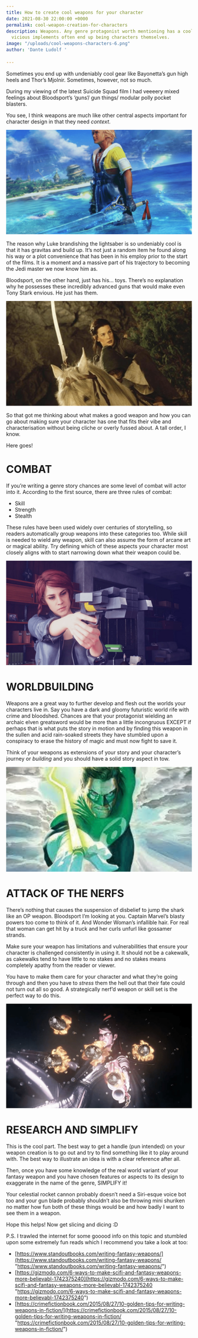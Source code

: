 ```yaml
---
title: How to create cool weapons for your character
date: 2021-08-30 22:00:00 +0000
permalink: cool-weapon-creation-for-characters
description: Weapons. Any genre protagonist worth mentioning has a cool one and these
  vicious implements often end up being characters themselves.
image: "/uploads/cool-weapons-characters-6.png"
author: 'Dante Ludolf '

---
```

Sometimes you end up with undeniably cool gear like Bayonetta’s gun high heels and Thor’s Mjolnir. Sometimes, however, not so much.

During my viewing of the latest Suicide Squad film I had veeeery mixed feelings about Bloodsport’s ‘guns’/ gun things/ modular polly pocket blasters.

You see, I think weapons are much like other central aspects important for character design in that they need _context_.

![](/uploads/cool-weapons-characters-1.png)

The reason why Luke brandishing the lightsaber is so undeniably cool is that it has gravitas and build up. It’s not just a random item he found along his way or a plot convenience that has been in his employ prior to the start of the films. It is a moment and a massive part of his trajectory to becoming the Jedi master we now know him as.

Bloodsport, on the other hand, just has his… toys. There’s no explanation why he possesses these incredibly advanced guns that would make even Tony Stark envious. He just has them.

![](/uploads/cool-weapons-characters-3.png)

So that got me thinking about what makes a good weapon and how you can go about making sure your character has one that fits their vibe and characterisation without being cliche or overly fussed about. A tall order, I know.

Here goes!

# COMBAT

If you’re writing a genre story chances are some level of combat will actor into it. According to the first source, there are three rules of combat:

* Skill
* Strength
* Stealth

These rules have been used widely over centuries of storytelling, so readers automatically group weapons into these categories too. While skill is needed to wield any weapon, skill can also assume the form of arcane art or magical ability. Try defining which of these aspects your character most closely aligns with to start narrowing down what their weapon could be.

![](/uploads/cool-weapons-characters-2.png)

# WORLDBUILDING

Weapons are a great way to further develop and flesh out the worlds your characters live in. Say you have a dark and gloomy futuristic world rife with crime and bloodshed. Chances are that your protagonist wielding an archaic elven greatsword would be more than a little incongruous EXCEPT if perhaps that is what puts the story in motion and by finding this weapon in the sullen and acid rain-soaked streets they have stumbled upon a conspiracy to erase the history of magic and must now fight to save it.

Think of your weapons as extensions of your story and your character’s journey or _building_ and you should have a solid story aspect in tow.

![](/uploads/cool-weapons-characters-4.png)

# ATTACK OF THE NERFS

There’s nothing that causes the suspension of disbelief to jump the shark like an OP weapon. Bloodsport I’m looking at you. Captain Marvel’s blasty powers too come to think of it. And Wonder Woman’s infallible hair. For real that woman can get hit by a truck and her curls unfurl like gossamer strands.

Make sure your weapon has limitations and vulnerabilities that ensure your character is challenged consistently in using it. It should not be a cakewalk, as cakewalks tend to have little to no stakes and no stakes means completely apathy from the reader or viewer.

You have to make them care for your character and what they’re going through and then you have to _stress_ them the hell out that their fate could not turn out all so good. A strategically nerf’d weapon or skill set is the perfect way to do this.

![](/uploads/cool-weapons-characters-5.png)

# RESEARCH AND SIMPLIFY

This is the cool part. The best way to get a handle (pun intended) on your weapon creation is to go out and try to find something like it to play around with. The best way to illustrate an idea is with a clear reference after all.

Then, once you have some knowledge of the real world variant of your fantasy weapon and you have chosen features or aspects to its design to exaggerate in the name of the genre, SIMPLIFY it!

Your celestial rocket cannon probably doesn’t need a Siri-esque voice bot too and your gun blade probably shouldn’t also be throwing mini shuriken no matter how fun both of these things would be and how badly I want to see them in a weapon.

Hope this helps! Now get slicing and dicing :D

P.S. I trawled the internet for some gooood info on this topic and stumbled upon some extremely fun reads which I recommend you take a look at too:

* [https://www.standoutbooks.com/writing-fantasy-weapons/](https://www.standoutbooks.com/writing-fantasy-weapons/ "https://www.standoutbooks.com/writing-fantasy-weapons/")
* [https://gizmodo.com/6-ways-to-make-scifi-and-fantasy-weapons-more-believabl-1742375240](https://gizmodo.com/6-ways-to-make-scifi-and-fantasy-weapons-more-believabl-1742375240 "https://gizmodo.com/6-ways-to-make-scifi-and-fantasy-weapons-more-believabl-1742375240")
* [https://crimefictionbook.com/2015/08/27/10-golden-tips-for-writing-weapons-in-fiction/](https://crimefictionbook.com/2015/08/27/10-golden-tips-for-writing-weapons-in-fiction/ "https://crimefictionbook.com/2015/08/27/10-golden-tips-for-writing-weapons-in-fiction/")
